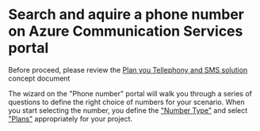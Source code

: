 # Search and aquire a phone number on Azure Communication Services portal

Before proceed, please review the [Plan you Tellephony and SMS solution](https://review.docs.microsoft.com/en-us/azure/project-spool/concepts/voice/plan-your-telephony-and-sms-solution/) concept document

The wizard on the "Phone number" portal will walk you through a series of questions to define the right choice of numbers for your scenario.
When you start selecting the number, you define the ["Number Type"](https://review.docs.microsoft.com/en-us/azure/project-spool/concepts/voice/plan-your-telephony-and-sms-solution#phone-number-types-in-microsoft-direct-offer/) and select ["Plans"](https://review.docs.microsoft.com/en-us/azure/project-spool/concepts/voice/plan-your-telephony-and-sms-solution?branch=pr-en-us-104477#plans/) appropriately for your project.
